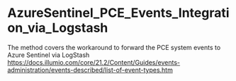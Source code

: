 # AzureSentinel_PCE_Events_Integration_via_Logstash

The method covers the workaround to forward the PCE system events to Azure Sentinel via LogStash
https://docs.illumio.com/core/21.2/Content/Guides/events-administration/events-described/list-of-event-types.htm

